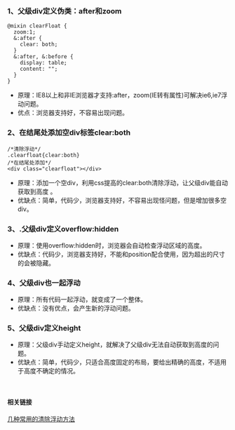 ### 1、父级div定义伪类：after和zoom
````
@mixin clearFloat {
  zoom:1;
  &:after {
    clear: both;
  }
  &:after, &:before {
    display: table;
    content: "";
  }
}

````
* 原理：IE8以上和非IE浏览器才支持:after，zoom(IE转有属性)可解决ie6,ie7浮动问题。   
* 优点：浏览器支持好，不容易出现问题。

### 2、在结尾处添加空div标签clear:both
````
/*清除浮动*/
.clearfloat{clear:both}
/*在结尾处添加*/
<div class="clearfloat"></div>
````
* 原理：添加一个空div，利用css提高的clear:both清除浮动，让父级div能自动获取到高度  。
* 优缺点：简单，代码少，浏览器支持好，不容易出现怪问题，但是增加很多空div。

### 3、.父级div定义overflow:hidden
* 原理：使用overflow:hidden时，浏览器会自动检查浮动区域的高度。
* 优缺点：代码少，浏览器支持好，不能和position配合使用，因为超出的尺寸的会被隐藏。

### 4、父级div也一起浮动
* 原理：所有代码一起浮动，就变成了一个整体。   
* 优缺点：没有优点，会产生新的浮动问题。

### 5、父级div定义height
* 原理：父级div手动定义height，就解决了父级div无法自动获取到高度的问题。   
* 优缺点：简单，代码少，只适合高度固定的布局，要给出精确的高度，不适用于高度不确定的情况。
<br/>  

#### 相关链接
<a href="https://www.cnblogs.com/nxl0908/p/7245460.html" target="_blank">几种常用的清除浮动方法</a>
